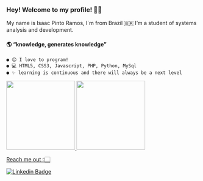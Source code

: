 ### Hey! Welcome to my profile! 👋🥰
My name is Isaac Pinto Ramos, I´m from Brazil :brazil: I’m a student of systems analysis and development.
#### 🌎 “knowledge, generates knowledge”
    ● 😍 I love to program!
    ● 💻 HTML5, CSS3, Javascript, PHP, Python, MySql
    ● ✨ learning is continuous and there will always be a next level
 <div>
  <a href="https://github.com/IsaacPintoRamos">
  <img height="180em" src="https://github-readme-stats.vercel.app/api?username=IsaacPintoRamos&show_icons=true&theme=highcontrast&include_all_commits=true&count_private=true"/>
  <img height="180em" src="https://github-readme-stats.vercel.app/api/top-langs/?username=IsaacPintoRamos&layout=compact&langs_count=7&theme=highcontrast"/>
</div>

Reach me out 👇🏻

 [![Linkedin Badge](https://img.shields.io/badge/-LinkedIn-blue?style=flat-square&logo=Linkedin&logoColor=white&link=https://www.linkedin.com/in/isaac-pinto-ramos/)](hhttps://www.linkedin.com/in/isaac-pinto-ramos/)
 
